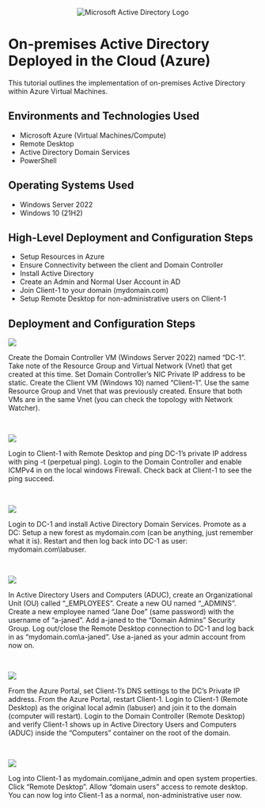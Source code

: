 <p align="center">
<img src="https://i.imgur.com/pU5A58S.png" alt="Microsoft Active Directory Logo"/>
</p>

<h1>On-premises Active Directory Deployed in the Cloud (Azure)</h1>
This tutorial outlines the implementation of on-premises Active Directory within Azure Virtual Machines.<br />

<h2>Environments and Technologies Used</h2>

- Microsoft Azure (Virtual Machines/Compute)
- Remote Desktop
- Active Directory Domain Services
- PowerShell

<h2>Operating Systems Used </h2>

- Windows Server 2022
- Windows 10 (21H2)

<h2>High-Level Deployment and Configuration Steps</h2>

- Setup Resources in Azure
- Ensure Connectivity between the client and Domain Controller
- Install Active Directory
- Create an Admin and Normal User Account in AD
- Join Client-1 to your domain (mydomain.com)
- Setup Remote Desktop for non-administrative users on Client-1

<h2>Deployment and Configuration Steps</h2>

<p>
<img src="https://github.com/yUSaul/configure-ad/assets/140694677/8c4a8534-209d-43ba-a826-0a385c03a637"/>
</p>
<p>
Create the Domain Controller VM (Windows Server 2022) named “DC-1”.  Take note of the Resource Group and Virtual Network (Vnet) that get created at this time.  Set Domain Controller’s NIC Private IP address to be static.  Create the Client VM (Windows 10) named “Client-1”. Use the same Resource Group and Vnet that was previously created.  Ensure that both VMs are in the same Vnet (you can check the topology with Network Watcher).
</p>
<br />

<p>
<img src="https://github.com/yUSaul/configure-ad/assets/140694677/608fa528-3dc5-45fe-9f4f-98654869d5cc"
"/>
</p>
<p>
Login to Client-1 with Remote Desktop and ping DC-1’s private IP address with ping -t <ip address> (perpetual ping).  Login to the Domain Controller and enable ICMPv4 in on the local windows Firewall.  Check back at Client-1 to see the ping succeed.
</p>
<br />

<p>
<img src="https://github.com/yUSaul/configure-ad/assets/140694677/a087b4ff-e24a-4b9c-9671-be1fb31ddb86"/>
</p>
<p>
Login to DC-1 and install Active Directory Domain Services.  Promote as a DC: Setup a new forest as mydomain.com (can be anything, just remember what it is).  Restart and then log back into DC-1 as user: mydomain.com\labuser.
</p>
<br />

<p>
<img src="https://github.com/yUSaul/configure-ad/assets/140694677/4bf3dca2-2edb-4446-bb05-b7ed6f7c1bc9"/>
</p>
<p>
In Active Directory Users and Computers (ADUC), create an Organizational Unit (OU) called “_EMPLOYEES”.  Create a new OU named “_ADMINS”.  Create a new employee named “Jane Doe” (same password) with the username of “a-janed”.  Add a-janed to the “Domain Admins” Security Group.  Log out/close the Remote Desktop connection to DC-1 and log back in as “mydomain.com\a-janed”.  Use a-janed as your admin account from now on.
</p>
<br />

<p>
<img src="https://github.com/yUSaul/configure-ad/assets/140694677/fddcb648-9d1c-4cba-8830-986f517694e6"/>
</p>
<p>
From the Azure Portal, set Client-1’s DNS settings to the DC’s Private IP address.  From the Azure Portal, restart Client-1.  Login to Client-1 (Remote Desktop) as the original local admin (labuser) and join it to the domain (computer will restart).  Login to the Domain Controller (Remote Desktop) and verify Client-1 shows up in Active Directory Users and Computers (ADUC) inside the “Computers” container on the root of the domain.
</p>
<br />

<p>
<img src="https://github.com/yUSaul/configure-ad/assets/140694677/7cf07e99-3f1c-45d7-9a71-29ceec0cc60a"/>
</p>
<p>
Log into Client-1 as mydomain.com\jane_admin and open system properties.  Click “Remote Desktop”.  Allow “domain users” access to remote desktop.  You can now log into Client-1 as a normal, non-administrative user now.
</p>
<br />
